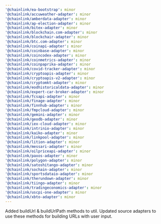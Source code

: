 ```yaml
---
'@chainlink/ea-bootstrap': minor
'@chainlink/accuweather-adapter': minor
'@chainlink/amberdata-adapter': minor
'@chainlink/ap-election-adapter': minor
'@chainlink/bitex-adapter': minor
'@chainlink/blockchain.com-adapter': minor
'@chainlink/blockchair-adapter': minor
'@chainlink/btc.com-adapter': minor
'@chainlink/coinapi-adapter': minor
'@chainlink/coinbase-adapter': minor
'@chainlink/coincodex-adapter': minor
'@chainlink/coinmetrics-adapter': minor
'@chainlink/coinpaprika-adapter': minor
'@chainlink/covid-tracker-adapter': minor
'@chainlink/cryptoapis-adapter': minor
'@chainlink/cryptoapis-v2-adapter': minor
'@chainlink/cryptomkt-adapter': minor
'@chainlink/eodhistoricaldata-adapter': minor
'@chainlink/expert-car-broker-adapter': minor
'@chainlink/fcsapi-adapter': minor
'@chainlink/finage-adapter': minor
'@chainlink/finnhub-adapter': minor
'@chainlink/fmpcloud-adapter': minor
'@chainlink/gemini-adapter': minor
'@chainlink/geodb-adapter': minor
'@chainlink/iex-cloud-adapter': minor
'@chainlink/intrinio-adapter': minor
'@chainlink/kaiko-adapter': minor
'@chainlink/linkpool-adapter': minor
'@chainlink/lition-adapter': minor
'@chainlink/messari-adapter': minor
'@chainlink/oilpriceapi-adapter': minor
'@chainlink/paxos-adapter': minor
'@chainlink/polygon-adapter': minor
'@chainlink/satoshitango-adapter': minor
'@chainlink/sochain-adapter': minor
'@chainlink/sportsdataio-adapter': minor
'@chainlink/therundown-adapter': minor
'@chainlink/tiingo-adapter': minor
'@chainlink/tradingeconomics-adapter': minor
'@chainlink/uscpi-one-adapter': minor
'@chainlink/xbto-adapter': minor
---
```


Added buildUrl & buildUrlPath methods to util. Updated source adapters to use these methods for building URLs with user input.
